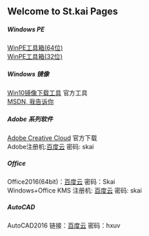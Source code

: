 ## Welcome to St.kai Pages
##### Windows PE
[WinPE工具箱(64位)](https://pan.baidu.com/s/1mi8vV6o)  
[WinPE工具箱(32位)](https://pan.baidu.com/s/1gePQWnh)  
##### Windows 镜像
[Win10镜像下载工具](http://go.microsoft.com/fwlink/?LinkId=691209) 官方工具  
[MSDN, 我告诉你]( https://msdn.itellyou.cn/)
##### Adobe 系列软件
[Adobe Creative Cloud](https://creative.adobe.com/zh-cn/products/download/creative-cloud?promoid=KSPDX) 官方下载  
Adobe注册机:[百度云](https://pan.baidu.com/s/1bpIYfgj) 密码: skai  
##### Office
Office2016(64bit)：[百度云](https://pan.baidu.com/s/1eRDbRQa) 密码：Skai  
Windows+Office KMS 注册机: [百度云](https://pan.baidu.com/s/1jIy1dH0) 密码: skai
##### AutoCAD
AutoCAD2016 链接：[百度云](https://pan.baidu.com/s/1jI7PNHs) 密码：hxuv
